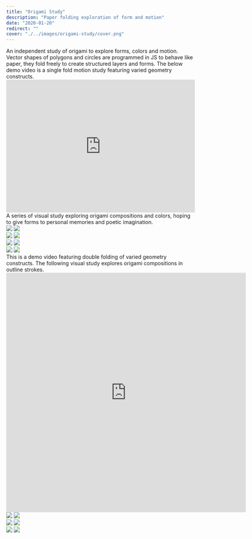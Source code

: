 ```yaml
---
title: "Origami Study"
description: "Paper folding exploration of form and motion"
date: "2020-01-20"
redirect: ""
cover: "./../images/origami-study/cover.png"
---
```


<div class="text">An independent study of origami to explore forms, colors and motion. Vector shapes of polygons and circles are programmed in JS to behave like paper, they fold freely to create structured layers and forms. The below demo video is a single fold motion study featuring varied geometry constructs.</div>

<div class="video"><div style="padding:70.38% 0 0 0;position:relative;"><iframe src="https://player.vimeo.com/video/386388083?autoplay=1&loop=1&title=0&byline=0&portrait=0" style="position:absolute;top:0;left:0;width:100%;height:100%;" frameborder="0" allow="autoplay; fullscreen" allowfullscreen></iframe></div><script src="https://player.vimeo.com/api/player.js"></script></div>

<div class="text">A series of visual study exploring origami compositions and colors, hoping to give forms to personal memories and poetic imagination.</div>

<div class="two-up">
  <img src="./../images/origami-study/Frame44.png" />
  <img src="./../images/origami-study/Frame52.png" />
</div>
<div class="two-up">
  <img src="./../images/origami-study/Frame55.png" />
  <img src="./../images/origami-study/Frame100.png" />
</div>

<div class="two-up">
  <img src="./../images/origami-study/Frame6.png" />
  <img src="./../images/origami-study/Frame22.png" />
</div>

<div class="two-up">
  <img src="./../images/origami-study/Frame25.png" />
  <img src="./../images/origami-study/Frame23.png" />
</div>

<div class="text">This is a demo video featuring double folding of varied geometry constructs. The following visual study explores origami compositions in outline strokes.</div>

<div class="video fixed-size"><iframe src="https://player.vimeo.com/video/386356715?autoplay=1&loop=1&title=0&byline=0&portrait=0" width="640" height="640" frameborder="0" allow="autoplay; fullscreen" allowfullscreen></iframe></div>

<div class="two-up">
  <img src="./../images/origami-study/origami.jpg" />
  <img src="./../images/origami-study/Frame41.jpg" />

</div>

<div class="two-up">
  <img src="./../images/origami-study/Frame39.jpg" />
  <img src="./../images/origami-study/Frame42.jpg" />
</div>



<div class="two-up">
  <img src="./../images/origami-study/origami_00.png" />
  <img src="./../images/origami-study/origami_06.png" />
</div>
